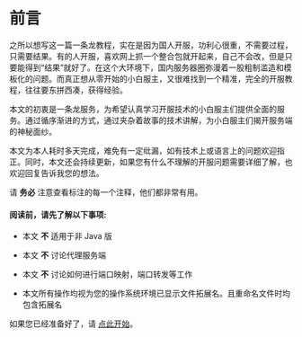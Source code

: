 # 前言

  之所以想写这一篇一条龙教程，实在是因为国人开服，功利心很重，不需要过程，只需要结果。有的人开服，喜欢网上抓一个整合包就开起来，自己不会改，但是只要能得到“结果”就好了。在这个大环境下，国内服务器圈弥漫着一股粗制滥造和模板化的问题。而真正想从零开始的小白服主，又很难找到一个精准，完全的开服教程，往往要东拼西凑，获得经验。


  本文的初衷是一条龙服务，为希望认真学习开服技术的小白服主们提供全面的服务。通过循序渐进的方式，通过夹杂着故事的技术讲解，为小白服主们揭开服务端的神秘面纱。


  本文为本人耗时多天完成，难免有一定纰漏，如有技术上或语言上的问题欢迎指正。同时，本文还会持续更新，如果您有什么不理解的开服问题需要详细了解，也欢迎回复告诉我您的想法。

请 **务必** 注意查看标注的每一个注释，他们都非常有用。

#### 阅读前，请先了解以下事项:

- 本文 **不** 适用于非 Java 版

- 本文 **不** 讨论代理服务端

- 本文 **不** 讨论如何进行端口映射，端口转发等工作

- 本文所有操作均视为您的操作系统环境已显示文件拓展名。且重命名文件时均包含拓展名

如果您已经准备好了，请 [点此开始](https://guide.minecraft.kim/guide)。 
